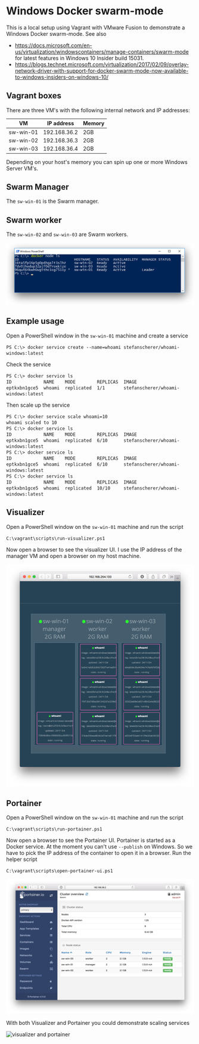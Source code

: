 # Windows Docker swarm-mode

This is a local setup using Vagrant with VMware Fusion to demonstrate a Windows Docker swarm-mode.
See also
  - https://docs.microsoft.com/en-us/virtualization/windowscontainers/manage-containers/swarm-mode for latest features in Windows 10 Insider build 15031.
  - https://blogs.technet.microsoft.com/virtualization/2017/02/09/overlay-network-driver-with-support-for-docker-swarm-mode-now-available-to-windows-insiders-on-windows-10/

## Vagrant boxes

There are three VM's with the following internal network and IP addresses:

| VM        | IP address   | Memory |
|-----------|--------------|--------|
| sw-win-01 | 192.168.36.2 | 2GB    |
| sw-win-02 | 192.168.36.3 | 2GB    |
| sw-win-03 | 192.168.36.4 | 2GB    |

Depending on your host's memory you can spin up one or more Windows Server VM's.

## Swarm Manager

The `sw-win-01` is the Swarm manager.

## Swarm worker

The `sw-win-02` and `sw-win-03` are Swarm workers.

![swarm-mode](images/swarm-mode.png)

## Example usage

Open a PowerShell window in the `sw-win-01` machine and create a service

```
PS C:\> docker service create --name=whoami stefanscherer/whoami-windows:latest
```

Check the service

```
PS C:\> docker service ls
ID            NAME    MODE        REPLICAS  IMAGE
eptkxbn1gce5  whoami  replicated  1/1       stefanscherer/whoami-windows:latest
```

Then scale up the service

```
PS C:\> docker service scale whoami=10
whoami scaled to 10
PS C:\> docker service ls
ID            NAME    MODE        REPLICAS  IMAGE
eptkxbn1gce5  whoami  replicated  6/10      stefanscherer/whoami-windows:latest
PS C:\> docker service ls
ID            NAME    MODE        REPLICAS  IMAGE
eptkxbn1gce5  whoami  replicated  6/10      stefanscherer/whoami-windows:latest
PS C:\> docker service ls
ID            NAME    MODE        REPLICAS  IMAGE
eptkxbn1gce5  whoami  replicated  10/10     stefanscherer/whoami-windows:latest
```

## Visualizer

Open a PowerShell window on the `sw-win-01` machine and run the script

```
C:\vagrant\scripts\run-visualizer.ps1
```

Now open a browser to see the visualizer UI. I use the IP address of the manager VM and open a browser on my host machine.

![visualizer](images/visualizer.png)

## Portainer

Open a PowerShell window on the `sw-win-01` machine and run the script

```
C:\vagrant\scripts\run-portainer.ps1
```

Now open a browser to see the Portainer UI. Portainer is started as a Docker service. At the
moment you can't use `--publish` on Windows. So we have to pick the IP address of the container
to open it in a browser. Run the helper script

```
C:\vagrant\scripts\open-portainer-ui.ps1
```

![portainer](images/portainer.png)

With both Visualizer and Portainer you could demonstrate scaling services

![visualizer and portainer](images/visualizer-portainer.gif)
